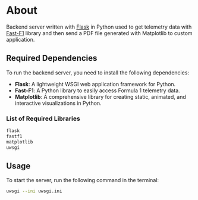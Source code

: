 # About

Backend server written with [Flask](https://flask.palletsprojects.com/en/stable/) in Python used to get telemetry data with [Fast-F1](https://github.com/theOehrly/Fast-F1) library and then send a PDF file generated with Matplotlib to custom application.

## Required Dependencies

To run the backend server, you need to install the following dependencies:

- **Flask**: A lightweight WSGI web application framework for Python.
- **Fast-F1**: A Python library to easily access Formula 1 telemetry data.
- **Matplotlib**: A comprehensive library for creating static, animated, and interactive visualizations in Python.

### List of Required Libraries

```bash
flask
fastf1
matplotlib
uwsgi
```

## Usage

To start the server, run the following command in the terminal:

```bash
uwsgi --ini uwsgi.ini
```
